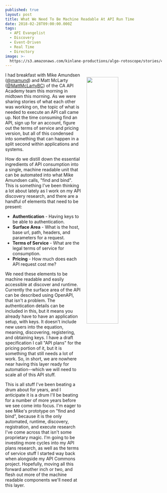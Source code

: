 ```yaml
---
published: true
layout: post
title: What We Need To Be Machine Readable At API Run Time
date: 2018-02-28T09:00:00.000Z
tags:
  - API Evangelist
  - Discovery
  - Event-Driven
  - Real Time
  - Directory
image: >-
  https://s3.amazonaws.com/kinlane-productions/algo-rotoscope/stories/4882162452_fa3126b38d_b_spagetti_accident.jpg
---
```

<p><img src="{{ page.image }}" width="45%" align="right" style="padding: 15px;" /></p>
I had breakfast with Mike Amundsen (<a href="https://twitter.com/mamund">@mamund</a>) and Matt McLarty (<a href="https://twitter.com/MattMcLartyBC">@MattMcLartyBC</a>) of the CA API Academy team this morning in midtown this morning. As we were sharing stories of what each other was working on, the topic of what is needed to execute an API call came up. Not the time consuming find an API, sign up for an account, figure out the terms of service and pricing version, but all of this condensed into something that can happen in a split second within applications and systems.

How do we distill down the essential ingredients of API consumption into a single, machine readable unit that can be automated into what Mike Amundsen calls, "find and bind". This is something I've been thinking a lot about lately as I work on my API discovery research, and there are a handful of elements that need to be present:

- **Authentication** - Having keys to be able to authentication.
- **Surface Area** - What is the host, base url, path, headers, and parameters for a request.
- **Terms of Service** - What are the legal terms of service for consumption.
- **Pricing** - How much does each API request cost me?

We need these elements to be machine readable and easily accessible at discover and runtime. Currently the surface area of the API can be described using OpenAPI, that isn't a problem. The authentication details can be included in this, but it means you already have to have an application setup, with keys. It doesn't include new users into the equation, meaning, discovering, registering, and obtaining keys. I have a draft specification I call "API plans" for the pricing portion of it, but it is something that still needs a lot of work. So, in short, we are nowhere near having this layer ready for automation--which we will need to scale all of this API stuff.

This is all stuff I've been beating a drum about for years, and I anticipate it is a drum I'll be beating for a number of more years before we see come into focus. I'm eager to see Mike's prototype on "find and bind", because it is the only automated, runtime, discovery, registration, and execute research I've come across that isn't some proprietary magic. I'm going to be investing more cycles into my API plans research, as well as the terms of service stuff I started way back when alongside my API Commons project. Hopefully, moving all this forward another inch or two, and flesh out more of the machine readable components we'll need at this layer.
